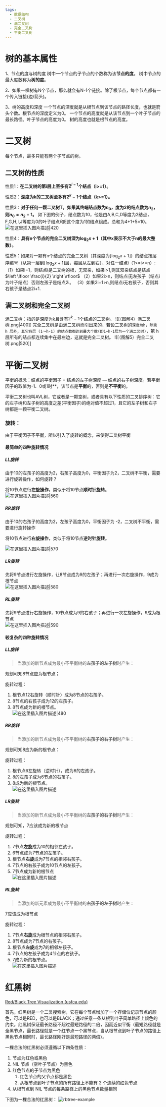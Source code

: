 ```yaml
---
tags:
  - 数据结构
  - 二叉树
  - 满二叉树
  - 完全二叉树
  - 平衡二叉树
---
```

# 树的基本属性

1、节点的度与树的度 
	树中一个节点的子节点的个数称为该**节点的度**。  树中节点的最大度数称为**树的度**。

2、如果一棵树有N个节点，那么就会有N-1个链接。除了根节点，每个节点都有一个传入链接(边/箭头)。

3、树的高度和深度
	一个节点的深度就是从根节点到该节点的路径长度，也就是箭头个数。根节点的深度定义为0。
	一个节点的高度就是从该节点到一个叶子节点的最长路径。叶子节点的高度为0。
	树的高度也就是根节点的高度。

# 二叉树

每个节点，最多只能有两个子节点的树。

## 二叉树的性质

性质1：**在二叉树的第i层上至多有$2^{i-1}$个结点（i>=1）。**

性质2：**深度为k的二叉树至多有$2^k-1$个结点（k>=1）。**

性质3：**对于任何一颗二叉树T，如果其终端结点数为$n_{0}$，度为2的结点数为$n_{2}$，则$n_{0}=n_{2}+1$。**
如下图的例子，结点数为10，他是由A,B,C,D等度为2结点，F,G,H,I,J等度为0的叶子结点和E这个度为1的结点组成。总和为4+1+5=10。  
![在这里插入图片描述|420](https://img-blog.csdnimg.cn/20200619174742807.png#pic_center)

性质4：**具有n个节点的完全二叉树深为$\log_{2}{x} + 1$（其中x表示不大于n的最大整数）。**

性质5：如果对一颗有n个结点的完全二叉树（其深度为$\left \lfloor \log_{2}{x} + 1 \right \rfloor$）的结点按层序编号（从第一层到$\left \lfloor \log_{2}{x} + 1 \right \rfloor$层，每层从左到右），对任一结点i（1<=i<=n）:
（1）如果i=1，则结点i是二叉树的根，无双亲，如果i>1,则其双亲结点是结点$\left \lfloor \frac{i}{2} \right \rfloor$
（2）如果2i>n，则结点i无左孩子（结点i为叶子结点）否则左孩子是结点2i。
（3）如果2i+1>n,则结点i无右孩子，否则其右孩子是结点2i+1.

## 满二叉树和完全二叉树

满二叉树：指的是深度为k且含有$2^k-1$个结点的二叉树。
![[（图解4）满二叉树.png|400]]
完全二叉树是由满二叉树而引出来的，若设二叉树的`深度为h`，`除第 h 层外`，`其它各层 (1～h-1) 的结点数都达到最大个数(即1~h-1层为一个满二叉树)`，第 h 层所有的结点都连续集中在最左边，这就是完全二叉树。
![[（图解5）完全二叉树.png|520]]

# 平衡二叉树

平衡的概念：结点的平衡因子 = 结点的左子树深度 — 结点的右子树深度。若平衡因子的取值为-1、0或1时**，该节点是**平衡**的，否则是**不平衡**的。

平衡二叉树也叫AVL树，它或者是一颗空树，或者具有以下性质的二叉排序树：它的左子树和左子树的高度之差(平衡因子)的绝对值不超过1，且它的左子树和右子树都是一颗平衡二叉树。

### 旋转：

由于平衡因子不平衡，所以引入了旋转的概念，来使得二叉树平衡

#### 最简单的四种旋转情况

##### LL旋转

由于10的左孩子的高度为2，右孩子高度为0，平衡因子为2，二叉树不平衡，需要进行旋转操作，如何旋转？

将10节点进行**左旋操作**，类似于将10节点**顺时针旋转**。  
![在这里插入图片描述|560](https://img-blog.csdnimg.cn/ea0e9b66a0544dceac8b362985ecc38b.png)

##### RR旋转

由于10的右孩子的高度为2，左孩子高度为0，平衡因子为 -2，二叉树不平衡，需要进行旋转操作

将10节点进行**右旋操作**，类似于将10节点**逆时针旋转**。

![在这里插入图片描述|570](https://img-blog.csdnimg.cn/39e5bba6988142ae95098712001b6b6a.png)

##### LR旋转

先将9节点进行左旋操作，让8节点成为9的左孩子；再进行一次右旋操作，9成为根节点  
![在这里插入图片描述|580](https://img-blog.csdnimg.cn/155d4f01545046ccb32e75fdbf385114.png)

##### RL旋转

先将9节点进行右旋操作，10节点成为9的右孩子；再进行一次左旋操作，9成为根节点  
![在这里插入图片描述|590](https://img-blog.csdnimg.cn/c7fb85c6bd9a47bbb390ffe4fda8d435.png)

#### 较复杂的四种旋转情况

##### LL旋转

> 当添加的新节点成为最小不平衡树的**左孩子的左子树**时产生：

规划可知8节点应为根节点；

旋转过程：

1. 根节点12右旋转（顺时针）成为8节点的右孩子。
2. 8节点的右孩子成为12的左孩子。
3. 8节点成为新的根节点。  
    ![在这里插入图片描述|480](https://img-blog.csdnimg.cn/249f5d1f4da342fda58d198a08e2a73d.png)

##### RR旋转

> 当添加的新节点成为最小不平衡树的**右孩子的右子树**时产生：

规划可知8应为新的根节点：

旋转过程：

1. 根节点6左旋转（逆时针），成为8的左孩子。
2. 8的左孩子成为6节点的右孩子。
3. 8成为新的根节点。  
    ![在这里插入图片描述](https://img-blog.csdnimg.cn/7ad98dcdaee9415bbd33d3dcb6c061a0.png)
##### LR旋转

> 当添加的新节点成为最小不平衡树的**左孩子的右子树**时产生：

规划可知，7应该成为新的根节点

旋转过程：

1. 7节点**左旋**成为10的相邻左孩子。
2. 6节点成为7节点的左孩子。
3. 根节点**右旋**成为7节点的相邻右孩子。
4. 7节点的右孩子成为10节点的左孩子。
5. 7节点成为新的根节点  
    ![在这里插入图片描述](https://img-blog.csdnimg.cn/fd850afcea344363b90dc60b8cb9137d.png)
##### RL旋转

> 当添加的新元素成为最小不平衡树的**右孩子的左子树**时产生：

7应该成为根节点

旋转过程：

1. 7节点**右旋**成为根节点的相邻右孩子。
2. 8节点成为7节点的右孩子。
3. 根节点**左旋**成为7的相邻左孩子。
4. 7节点的左孩子成为4节点的右孩子。
5. 7成为新的根节点。  
    ![在这里插入图片描述](https://img-blog.csdnimg.cn/0b0976ebbd954c2ba92166b76de39ff7.png)

# 红黑树

[Red/Black Tree Visualization (usfca.edu)](https://www.cs.usfca.edu/~galles/visualization/RedBlack.html)

首先，红黑树是一个二叉搜索树，它在每个节点增加了一个存储位记录节点的颜色，可以是RED，也可以是BLACK；通过任意一条从根到叶子简单路径上颜色的约束，红黑树保证最长路径不超过最短路径的二倍，因而近似平衡（最短路径就是全黑节点，最长路径就是一个红节点一个黑节点，当从根节点到叶子节点的路径上黑色节点相同时，最长路径刚好是最短路径的两倍）。

一棵合法的红黑树必须遵循以下四条性质：

1. 节点为红色或黑色
2. NIL 节点（空叶子节点）为黑色
3. 红色节点的子节点为黑色
	1. 红色节点的父节点都是黑色
	2. 从根节点到叶子节点的所有路径上不能有 2 个连续的红色节点
5. 从根节点到 NIL 节点的每条路径上的黑色节点数量相同

下图为一棵合法的红黑树：
![rbtree-example](https://oi-wiki.org/ds/images/rbtree-example.svg)